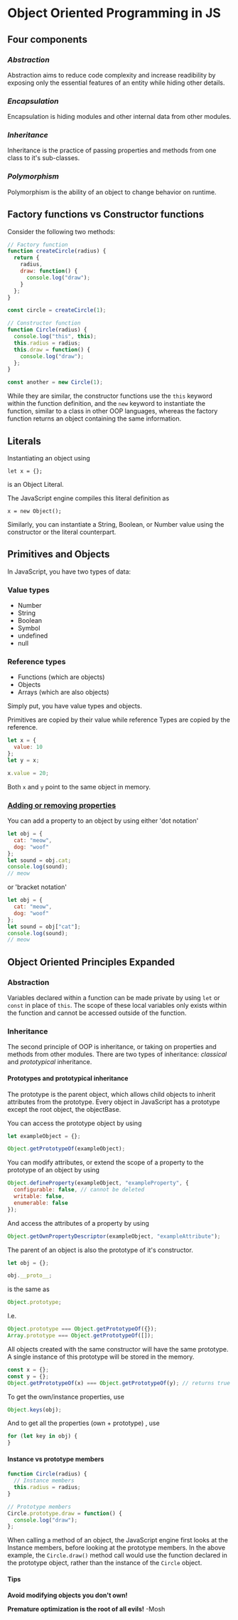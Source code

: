 # Object Oriented Programming in JS

## Four components

### _Abstraction_

Abstraction aims to reduce code complexity and increase readibility by exposing only the essential features of an entity while hiding other details.

### _Encapsulation_

Encapsulation is hiding modules and other internal data from other modules.

### _Inheritance_

Inheritance is the practice of passing properties and methods from one class to it's sub-classes.

### _Polymorphism_

Polymorphism is the ability of an object to change behavior on runtime.

## Factory functions vs Constructor functions

Consider the following two methods:

```javascript
// Factory function
function createCircle(radius) {
  return {
    radius,
    draw: function() {
      console.log("draw");
    }
  };
}

const circle = createCircle(1);
```

```javascript
// Constructor function
function Circle(radius) {
  console.log("this", this);
  this.radius = radius;
  this.draw = function() {
    console.log("draw");
  };
}

const another = new Circle(1);
```

While they are similar, the constructor functions use the `this` keyword within the function definition, and the `new` keyword to instantiate the function, similar to a class in other OOP languages, whereas the factory function returns an object containing the same information.

## Literals

Instantiating an object using

`let x = {};`

is an Object Literal.

The JavaScript engine compiles this literal definition as

`x = new Object();`

Similarly, you can instantiate a String, Boolean, or Number value using the constructor or the literal counterpart.

## Primitives and Objects

In JavaScript, you have two types of data:

### Value types

- Number
- String
- Boolean
- Symbol
- undefined
- null

### Reference types

- Functions (which are objects)
- Objects
- Arrays (which are also objects)

Simply put, you have value types and objects.

Primitives are copied by their value while reference Types are copied by the reference.

```javascript
let x = {
  value: 10
};
let y = x;

x.value = 20;
```

Both `x` and `y` point to the same object in memory.

### [Adding or removing properties](https://codeburst.io/javascript-quickie-dot-notation-vs-bracket-notation-333641c0f781)

You can add a property to an object by using either 'dot notation'

```javascript
let obj = {
  cat: "meow",
  dog: "woof"
};
let sound = obj.cat;
console.log(sound);
// meow
```

or 'bracket notation'

```javascript
let obj = {
  cat: "meow",
  dog: "woof"
};
let sound = obj["cat"];
console.log(sound);
// meow
```

## Object Oriented Principles Expanded

### Abstraction

Variables declared within a function can be made private by using `let` or `const` in place of `this`. The scope of these local variables only exists within the function and cannot be accessed outside of the function.

### Inheritance

The second principle of OOP is inheritance, or taking on properties and methods from other modules. There are two types of inheritance: _classical_ and _prototypical_ inheritance.

#### Prototypes and prototypical inheritance

The prototype is the parent object, which allows child objects to inherit attributes from the prototype. Every object in JavaScript has a prototype except the root object, the objectBase.

You can access the prototype object by using

```javascript
let exampleObject = {};

Object.getPrototypeOf(exampleObject);
```

You can modify attributes, or extend the scope of a property to the prototype of an object by using

```javascript
Object.defineProperty(exampleObject, "exampleProperty", {
  configurable: false, // cannot be deleted
  writable: false,
  enumerable: false
});
```

And access the attributes of a property by using

```javascript
Object.getOwnPropertyDescriptor(exampleObject, "exampleAttribute");
```

The parent of an object is also the prototype of it's constructor.

```javascript
let obj = {};

obj.__proto__;
```

is the same as

```javascript
Object.prototype;
```

I.e.

```javascript
Object.prototype === Object.getPrototypeOf({});
Array.prototype === Object.getPrototypeOf([]);
```

All objects created with the same constructor will have the same prototype.
A single instance of this prototype will be stored in the memory.

```javascript
const x = {};
const y = {};
Object.getPrototypeOf(x) === Object.getPrototypeOf(y); // returns true
```

To get the own/instance properties, use

```js
Object.keys(obj);
```

And to get all the properties (own + prototype) , use

```js
for (let key in obj) {
}
```

#### Instance vs prototype members

```javascript
function Circle(radius) {
  // Instance members
  this.radius = radius;
}

// Prototype members
Circle.prototype.draw = function() {
  console.log("draw");
};
```

When calling a method of an object, the JavaScript engine first looks at the Instance members, before looking at the prototype members. In the above example, the `Circle.draw()` method call would use the function declared in the prototype object, rather than the instance of the `Circle` object.

#### Tips

**Avoid modifying objects you don't own!**

**Premature optimization is the root of all evils!**
-Mosh
